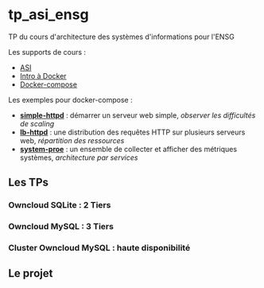 # tp_asi_ensg
TP du cours d'architecture des systèmes d'informations pour l'ENSG

Les supports de cours :

- [ASI](https://tcoupin.github.io/presentations/asi-ensg)
- [Intro à Docker](https://tcoupin.github.io/presentations/docker-intro)
- [Docker-compose](https://tcoupin.github.io/presentations/docker-compose)

Les exemples pour docker-compose :

- **[simple-httpd](./examples/01-simple-httpd)** : démarrer un serveur web simple, *observer les difficultés de scaling*
- **[lb-httpd](./examples/02-lb-httpd)** : une distribution des requêtes HTTP sur plusieurs serveurs web, *répartition des ressources*
- **[system-proe](./examples/03-system-probe)** : un ensemble de collecter et afficher des métriques systèmes, *architecture par services*

## Les TPs

### Owncloud SQLite : 2 Tiers
### Owncloud MySQL : 3 Tiers
### Cluster Owncloud MySQL : haute disponibilité

## Le projet